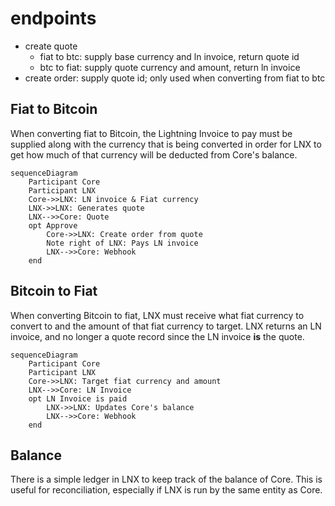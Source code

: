 # endpoints

- create quote
  - fiat to btc: supply base currency and ln invoice, return quote id
  - btc to fiat: supply quote currency and amount, return ln invoice
- create order: supply quote id; only used when converting from fiat to btc

## Fiat to Bitcoin

When converting fiat to Bitcoin, the Lightning Invoice to pay must be supplied along with the currency that is being converted in order for LNX to get how much of that currency will be deducted from Core's balance.

```mermaid
sequenceDiagram
    Participant Core
    Participant LNX
    Core->>LNX: LN invoice & Fiat currency
    LNX->>LNX: Generates quote
    LNX-->>Core: Quote
    opt Approve
        Core->>LNX: Create order from quote
        Note right of LNX: Pays LN invoice
        LNX-->>Core: Webhook
    end
```

## Bitcoin to Fiat

When converting Bitcoin to fiat, LNX must receive what fiat currency to convert to and the amount of that fiat currency to target. LNX returns an LN invoice, and no longer a quote record since the LN invoice **is** the quote.

```mermaid
sequenceDiagram
    Participant Core
    Participant LNX
    Core->>LNX: Target fiat currency and amount
    LNX-->>Core: LN Invoice
    opt LN Invoice is paid
        LNX->>LNX: Updates Core's balance
        LNX-->>Core: Webhook
    end
```

## Balance

There is a simple ledger in LNX to keep track of the balance of Core. This is useful for reconciliation, especially if LNX is run by the same entity as Core.
